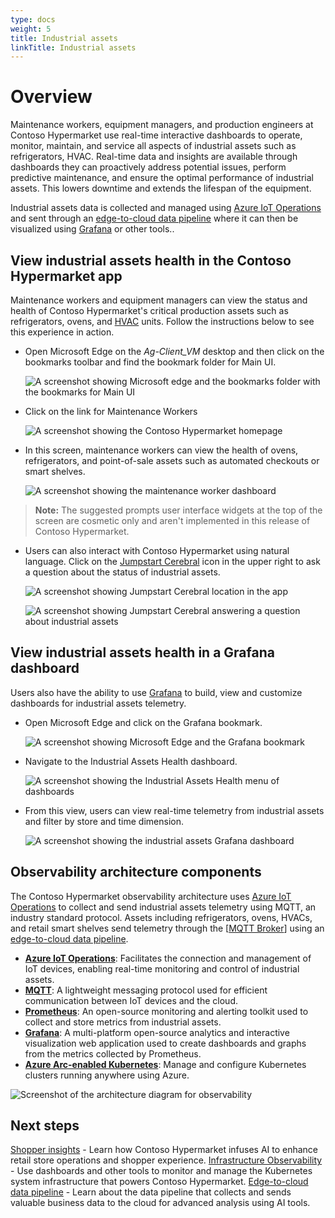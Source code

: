 ```yaml
---
type: docs
weight: 5
title: Industrial assets
linkTitle: Industrial assets
---
```


# Overview

Maintenance workers, equipment managers, and production engineers at Contoso Hypermarket use real-time interactive dashboards to operate, monitor, maintain, and service all aspects of industrial assets such as refrigerators, HVAC. Real-time data and insights are available through dashboards they can proactively address potential issues, perform predictive maintenance, and ensure the optimal performance of industrial assets. This lowers downtime and extends the lifespan of the equipment.

Industrial assets data is collected and managed using [Azure IoT Operations](https://learn.microsoft.com/azure/iot-operations/overview-iot-operations) and sent through an [edge-to-cloud data pipeline](../../data_pipeline/) where it can then be visualized using [Grafana](https://grafana.com/) or other tools..

## View industrial assets health in the Contoso Hypermarket app

Maintenance workers and equipment managers can view the status and health of Contoso Hypermarket's critical production assets such as refrigerators, ovens, and [HVAC](https://en.wikipedia.org/wiki/Heating,_ventilation,_and_air_conditioning) units. Follow the instructions below to see this experience in action.

- Open Microsoft Edge on the _Ag-Client_VM_ desktop and then click on the bookmarks toolbar and find the bookmark folder for Main UI.

    ![A screenshot showing Microsoft edge and the bookmarks folder with the bookmarks for Main UI](./bookmarks.png)

- Click on the link for Maintenance Workers

    ![A screenshot showing the Contoso Hypermarket homepage](./homepage.png)

- In this screen, maintenance workers can view the health of ovens, refrigerators, and point-of-sale assets such as automated checkouts or smart shelves.

    ![A screenshot showing the maintenance worker dashboard](./maintenance_dashboard.png)

>**Note:** The suggested prompts user interface widgets at the top of the screen are cosmetic only and aren't implemented in this release of Contoso Hypermarket.

- Users can also interact with Contoso Hypermarket using natural language. Click on the [Jumpstart Cerebral](../../cerebral/) icon in the upper right to ask a question about the status of industrial assets.

    ![A screenshot showing Jumpstart Cerebral location in the app](./cerebral_icon.png)

    ![A screenshot showing Jumpstart Cerebral answering a question about industrial assets](./placeholder_until_it_works.png)

## View industrial assets health in a Grafana dashboard

Users also have the ability to use [Grafana](https://grafana.com/) to build, view and customize dashboards for industrial assets telemetry.

- Open Microsoft Edge and click on the Grafana bookmark.

    ![A screenshot showing Microsoft Edge and the Grafana bookmark](./grafana_bookmark.png)

- Navigate to the Industrial Assets Health dashboard.

    ![A screenshot showing the Industrial Assets Health menu of dashboards](./grafana_menu.png)

- From this view, users can view real-time telemetry from industrial assets and filter by store and time dimension.

    ![A screenshot showing the industrial assets Grafana dashboard](./grafana_dashboard.png)

## Observability architecture components

The Contoso Hypermarket observability architecture uses [Azure IoT Operations](https://learn.microsoft.com/azure/iot-operations/overview-iot-operations) to collect and send industrial assets telemetry using MQTT, an industry standard protocol. Assets including refrigerators, ovens, HVACs, and retail smart shelves send telemetry through the [[MQTT Broker](https://learn.microsoft.com/azure/iot-operations/manage-mqtt-broker/overview-iot-mq)] using an [edge-to-cloud data pipeline](../../data_pipeline/operational/_index.md).

- [**Azure IoT Operations**](https://learn.microsoft.com/azure/iot-operations/overview-iot-operations): Facilitates the connection and management of IoT devices, enabling real-time monitoring and control of industrial assets.
- [**MQTT**](https://learn.microsoft.com/azure/iot-operations/manage-mqtt-broker/overview-iot-mq): A lightweight messaging protocol used for efficient communication between IoT devices and the cloud.
- [**Prometheus**](https://prometheus.io/docs/introduction/overview/): An open-source monitoring and alerting toolkit used to collect and store metrics from industrial assets.
- [**Grafana**](https://grafana.com/): A multi-platform open-source analytics and interactive visualization web application used to create dashboards and graphs from the metrics collected by Prometheus.
- [**Azure Arc-enabled Kubernetes**](https://learn.microsoft.com/azure/azure-arc/kubernetes/overview): Manage and configure Kubernetes clusters running anywhere using Azure.

![Screenshot of the architecture diagram for observability](./arch_diagram.png)

## Next steps

[Shopper insights](../shopper_insights/) - Learn how Contoso Hypermarket infuses AI to enhance retail store operations and shopper experience.
[Infrastructure Observability](../infrastructure/) - Use dashboards and other tools to monitor and manage the Kubernetes system infrastructure that powers Contoso Hypermarket.
[Edge-to-cloud data pipeline](../../data_pipeline/) - Learn about the data pipeline that collects and sends valuable business data to the cloud for advanced analysis using AI tools.
